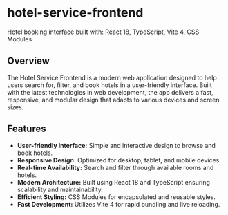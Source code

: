 # hotel-service-frontend
 Hotel booking interface built with: React 18, TypeScript, Vite 4, CSS Modules
## Overview

The Hotel Service Frontend is a modern web application designed to help users search for, filter, and book hotels in a user-friendly interface. Built with the latest technologies in web development, the app delivers a fast, responsive, and modular design that adapts to various devices and screen sizes.

## Features

- **User-friendly Interface:** Simple and interactive design to browse and book hotels.
- **Responsive Design:** Optimized for desktop, tablet, and mobile devices.
- **Real-time Availability:** Search and filter through available rooms and hotels.
- **Modern Architecture:** Built using React 18 and TypeScript ensuring scalability and maintainability.
- **Efficient Styling:** CSS Modules for encapsulated and reusable styles.
- **Fast Development:** Utilizes Vite 4 for rapid bundling and live reloading.
